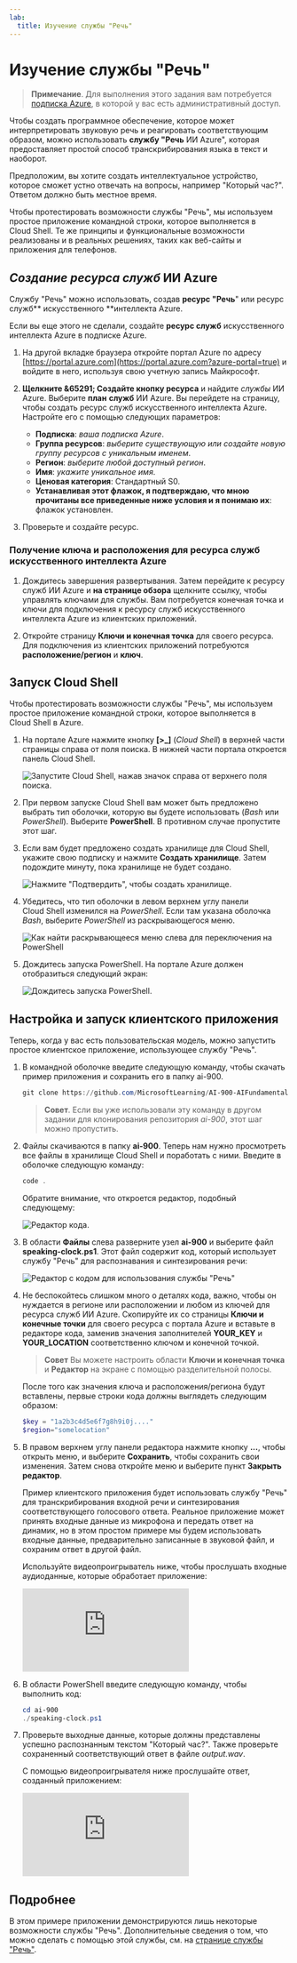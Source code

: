 ```yaml
---
lab:
  title: Изучение службы "Речь"
---
```


# Изучение службы "Речь"

> **Примечание**. Для выполнения этого задания вам потребуется [подписка Azure](https://azure.microsoft.com/free?azure-portal=true), в которой у вас есть административный доступ.

Чтобы создать программное обеспечение, которое может интерпретировать звуковую речь и реагировать соответствующим образом, можно использовать **службу "Речь** ИИ Azure", которая предоставляет простой способ транскрибирования языка в текст и наоборот.

Предположим, вы хотите создать интеллектуальное устройство, которое сможет устно отвечать на вопросы, например "Который час?". Ответом должно быть местное время.

Чтобы протестировать возможности службы "Речь", мы используем простое приложение командной строки, которое выполняется в Cloud Shell. Те же принципы и функциональные возможности реализованы и в реальных решениях, таких как веб-сайты и приложения для телефонов.

## *Создание ресурса служб* ИИ Azure

Службу "Речь" можно использовать, создав **ресурс "Речь**" или ресурс служб** искусственного **интеллекта Azure.

Если вы еще этого не сделали, создайте **ресурс служб** искусственного интеллекта Azure в подписке Azure.

1. На другой вкладке браузера откройте портал Azure по адресу [https://portal.azure.com](https://portal.azure.com?azure-portal=true) и войдите в него, используя свою учетную запись Майкрософт.

1. **Щелкните &65291; Создайте кнопку ресурса** и найдите *службы* ИИ Azure. Выберите **план** **служб** ИИ Azure. Вы перейдете на страницу, чтобы создать ресурс служб искусственного интеллекта Azure. Настройте его с помощью следующих параметров:
    - **Подписка**: *ваша подписка Azure*.
    - **Группа ресурсов**: *выберите существующую или создайте новую группу ресурсов с уникальным именем*.
    - **Регион**: *выберите любой доступный регион*.
    - **Имя**: *укажите уникальное имя*.
    - **Ценовая категория**: Стандартный S0.
    - **Устанавливая этот флажок, я подтверждаю, что мною прочитаны все приведенные ниже условия и я понимаю их**: флажок установлен.

1. Проверьте и создайте ресурс.

### Получение ключа и расположения для ресурса служб искусственного интеллекта Azure

1. Дождитесь завершения развертывания. Затем перейдите к ресурсу служб ИИ Azure и **на странице обзора** щелкните ссылку, чтобы управлять ключами для службы. Вам потребуется конечная точка и ключи для подключения к ресурсу служб искусственного интеллекта Azure из клиентских приложений.

1. Откройте страницу **Ключи и конечная точка** для своего ресурса. Для подключения из клиентских приложений потребуются **расположение/регион** и **ключ**.

## Запуск Cloud Shell

Чтобы протестировать возможности службы "Речь", мы используем простое приложение командной строки, которое выполняется в Cloud Shell в Azure.

1. На портале Azure нажмите кнопку **[>_]** (*Cloud Shell*) в верхней части страницы справа от поля поиска. В нижней части портала откроется панель Cloud Shell.

    ![Запустите Cloud Shell, нажав значок справа от верхнего поля поиска.](media/recognize-synthesize-speech/powershell-portal-guide-1.png)

1. При первом запуске Cloud Shell вам может быть предложено выбрать тип оболочки, которую вы будете использовать (*Bash* или *PowerShell*). Выберите **PowerShell**. В противном случае пропустите этот шаг.  

1. Если вам будет предложено создать хранилище для Cloud Shell, укажите свою подписку и нажмите **Создать хранилище**. Затем подождите минуту, пока хранилище не будет создано.

    ![Нажмите "Подтвердить", чтобы создать хранилище.](media/recognize-synthesize-speech/powershell-portal-guide-2.png)

1. Убедитесь, что тип оболочки в левом верхнем углу панели Cloud Shell изменился на *PowerShell*. Если там указана оболочка *Bash*, выберите *PowerShell* из раскрывающегося меню.

    ![Как найти раскрывающееся меню слева для переключения на PowerShell](media/recognize-synthesize-speech/powershell-portal-guide-3.png)

1. Дождитесь запуска PowerShell. На портале Azure должен отобразиться следующий экран:  

    ![Дождитесь запуска PowerShell.](media/recognize-synthesize-speech/powershell-prompt.png)

## Настройка и запуск клиентского приложения

Теперь, когда у вас есть пользовательская модель, можно запустить простое клиентское приложение, использующее службу "Речь".

1. В командной оболочке введите следующую команду, чтобы скачать пример приложения и сохранить его в папку ai-900.

    ```PowerShell
    git clone https://github.com/MicrosoftLearning/AI-900-AIFundamentals ai-900
    ```

    >**Совет**. Если вы уже использовали эту команду в другом задании для клонирования репозитория *ai-900*, этот шаг можно пропустить.

1. Файлы скачиваются в папку **ai-900**. Теперь нам нужно просмотреть все файлы в хранилище Cloud Shell и поработать с ними. Введите в оболочке следующую команду:

     ```PowerShell
    code .
    ```

    Обратите внимание, что откроется редактор, подобный следующему:

    ![Редактор кода.](media/recognize-synthesize-speech/powershell-portal-guide-4.png)

1. В области **Файлы** слева разверните узел **ai-900** и выберите файл **speaking-clock.ps1**. Этот файл содержит код, который использует службу "Речь" для распознавания и синтезирования речи:

    ![Редактор с кодом для использования службы "Речь"](media/recognize-synthesize-speech/speaking-clock-code.png)

1. Не беспокойтесь слишком много о деталях кода, важно, чтобы он нуждается в регионе или расположении и любом из ключей для ресурса служб ИИ Azure. Скопируйте их со страницы **Ключи и конечные точки** для своего ресурса с портала Azure и вставьте в редакторе кода, заменив значения заполнителей **YOUR_KEY** и **YOUR_LOCATION** соответственно ключом и конечной точкой.

    > **Совет** Вы можете настроить области **Ключи и конечная точка** и **Редактор** на экране с помощью разделительной полосы.

    После того как значения ключа и расположения/региона будут вставлены, первые строки кода должны выглядеть следующим образом:

    ```PowerShell
    $key = "1a2b3c4d5e6f7g8h9i0j...."
    $region="somelocation"
    ```

1. В правом верхнем углу панели редактора нажмите кнопку **...**, чтобы открыть меню, и выберите **Сохранить**, чтобы сохранить свои изменения. Затем снова откройте меню и выберите пункт **Закрыть редактор**.

    Пример клиентского приложения будет использовать службу "Речь" для транскрибирования входной речи и синтезирования соответствующего голосового ответа. Реальное приложение может принять входные данные из микрофона и передать ответ на динамик, но в этом простом примере мы будем использовать входные данные, предварительно записанные в звуковой файл, и сохраним ответ в другой файл.

    Используйте видеопроигрыватель ниже, чтобы прослушать входные аудиоданные, которые обработает приложение:

    <div class="embeddedvideo"><iframe src="https://www.microsoft.com/videoplayer/embed/RWMAvi" frameborder="0" allowfullscreen="true" data-linktype="external"></iframe></div>

1. В области PowerShell введите следующую команду, чтобы выполнить код:

    ```PowerShell
    cd ai-900
    ./speaking-clock.ps1
    ```

1. Проверьте выходные данные, которые должны представлены успешно распознанным текстом "Который час?". Также проверьте сохраненный соответствующий ответ в файле *output.wav*.

    С помощью видеопроигрывателя ниже прослушайте ответ, созданный приложением:

    <div class="embeddedvideo"><iframe src="https://www.microsoft.com/videoplayer/embed/RWMSIU" frameborder="0" allowfullscreen="true" data-linktype="external"></iframe></div>

## Подробнее

В этом примере приложении демонстрируются лишь некоторые возможности службы "Речь". Дополнительные сведения о том, что можно сделать с помощью этой службы, см. на [странице службы "Речь"](https://azure.microsoft.com/services/cognitive-services/speech-services/).
